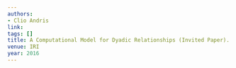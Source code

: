 ```yaml
---
authors:
- Clio Andris
link:
tags: []
title: A Computational Model for Dyadic Relationships (Invited Paper).
venue: IRI
year: 2016
---
```

